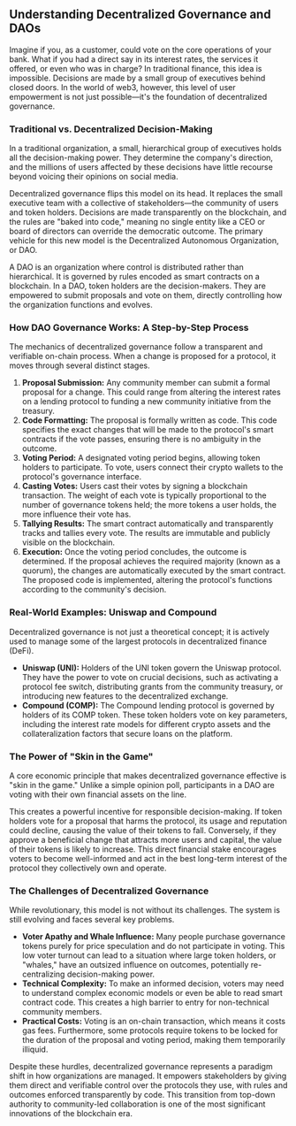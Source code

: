 ## Understanding Decentralized Governance and DAOs

Imagine if you, as a customer, could vote on the core operations of your bank. What if you had a direct say in its interest rates, the services it offered, or even who was in charge? In traditional finance, this idea is impossible. Decisions are made by a small group of executives behind closed doors. In the world of web3, however, this level of user empowerment is not just possible—it's the foundation of decentralized governance.

### Traditional vs. Decentralized Decision-Making

In a traditional organization, a small, hierarchical group of executives holds all the decision-making power. They determine the company's direction, and the millions of users affected by these decisions have little recourse beyond voicing their opinions on social media.

Decentralized governance flips this model on its head. It replaces the small executive team with a collective of stakeholders—the community of users and token holders. Decisions are made transparently on the blockchain, and the rules are "baked into code," meaning no single entity like a CEO or board of directors can override the democratic outcome. The primary vehicle for this new model is the Decentralized Autonomous Organization, or DAO.

A DAO is an organization where control is distributed rather than hierarchical. It is governed by rules encoded as smart contracts on a blockchain. In a DAO, token holders are the decision-makers. They are empowered to submit proposals and vote on them, directly controlling how the organization functions and evolves.

### How DAO Governance Works: A Step-by-Step Process

The mechanics of decentralized governance follow a transparent and verifiable on-chain process. When a change is proposed for a protocol, it moves through several distinct stages.

1.  **Proposal Submission:** Any community member can submit a formal proposal for a change. This could range from altering the interest rates on a lending protocol to funding a new community initiative from the treasury.
2.  **Code Formatting:** The proposal is formally written as code. This code specifies the exact changes that will be made to the protocol's smart contracts if the vote passes, ensuring there is no ambiguity in the outcome.
3.  **Voting Period:** A designated voting period begins, allowing token holders to participate. To vote, users connect their crypto wallets to the protocol's governance interface.
4.  **Casting Votes:** Users cast their votes by signing a blockchain transaction. The weight of each vote is typically proportional to the number of governance tokens held; the more tokens a user holds, the more influence their vote has.
5.  **Tallying Results:** The smart contract automatically and transparently tracks and tallies every vote. The results are immutable and publicly visible on the blockchain.
6.  **Execution:** Once the voting period concludes, the outcome is determined. If the proposal achieves the required majority (known as a quorum), the changes are automatically executed by the smart contract. The proposed code is implemented, altering the protocol's functions according to the community's decision.

### Real-World Examples: Uniswap and Compound

Decentralized governance is not just a theoretical concept; it is actively used to manage some of the largest protocols in decentralized finance (DeFi).

*   **Uniswap (UNI):** Holders of the UNI token govern the Uniswap protocol. They have the power to vote on crucial decisions, such as activating a protocol fee switch, distributing grants from the community treasury, or introducing new features to the decentralized exchange.
*   **Compound (COMP):** The Compound lending protocol is governed by holders of its COMP token. These token holders vote on key parameters, including the interest rate models for different crypto assets and the collateralization factors that secure loans on the platform.

### The Power of "Skin in the Game"

A core economic principle that makes decentralized governance effective is "skin in the game." Unlike a simple opinion poll, participants in a DAO are voting with their own financial assets on the line.

This creates a powerful incentive for responsible decision-making. If token holders vote for a proposal that harms the protocol, its usage and reputation could decline, causing the value of their tokens to fall. Conversely, if they approve a beneficial change that attracts more users and capital, the value of their tokens is likely to increase. This direct financial stake encourages voters to become well-informed and act in the best long-term interest of the protocol they collectively own and operate.

### The Challenges of Decentralized Governance

While revolutionary, this model is not without its challenges. The system is still evolving and faces several key problems.

*   **Voter Apathy and Whale Influence:** Many people purchase governance tokens purely for price speculation and do not participate in voting. This low voter turnout can lead to a situation where large token holders, or "whales," have an outsized influence on outcomes, potentially re-centralizing decision-making power.
*   **Technical Complexity:** To make an informed decision, voters may need to understand complex economic models or even be able to read smart contract code. This creates a high barrier to entry for non-technical community members.
*   **Practical Costs:** Voting is an on-chain transaction, which means it costs gas fees. Furthermore, some protocols require tokens to be locked for the duration of the proposal and voting period, making them temporarily illiquid.

Despite these hurdles, decentralized governance represents a paradigm shift in how organizations are managed. It empowers stakeholders by giving them direct and verifiable control over the protocols they use, with rules and outcomes enforced transparently by code. This transition from top-down authority to community-led collaboration is one of the most significant innovations of the blockchain era.